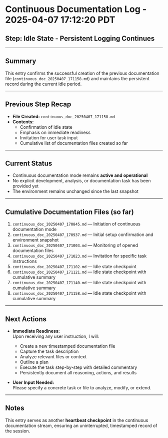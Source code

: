 # Continuous Documentation Log - 2025-04-07 17:12:20 PDT

## Step: Idle State - Persistent Logging Continues

---

## Summary

This entry confirms the successful creation of the previous documentation file (`continuous_doc_20250407_171158.md`) and maintains the persistent record during the current idle period.

---

## Previous Step Recap

- **File Created:** `continuous_doc_20250407_171158.md`
- **Contents:**  
  - Confirmation of idle state  
  - Emphasis on immediate readiness  
  - Invitation for user task input  
  - Cumulative list of documentation files created so far

---

## Current Status

- Continuous documentation mode remains **active and operational**
- No explicit development, analysis, or documentation task has been provided yet
- The environment remains unchanged since the last snapshot

---

## Cumulative Documentation Files (so far)

1. `continuous_doc_20250407_170845.md` — Initiation of continuous documentation mode
2. `continuous_doc_20250407_170937.md` — Initial setup confirmation and environment snapshot
3. `continuous_doc_20250407_171003.md` — Monitoring of opened documentation files
4. `continuous_doc_20250407_171023.md` — Invitation for specific task instructions
5. `continuous_doc_20250407_171102.md` — Idle state checkpoint
6. `continuous_doc_20250407_171121.md` — Idle state checkpoint with cumulative summary
7. `continuous_doc_20250407_171140.md` — Idle state checkpoint with cumulative summary
8. `continuous_doc_20250407_171158.md` — Idle state checkpoint with cumulative summary

---

## Next Actions

- **Immediate Readiness:**  
  Upon receiving any user instruction, I will:
  - Create a new timestamped documentation file
  - Capture the task description
  - Analyze relevant files or context
  - Outline a plan
  - Execute the task step-by-step with detailed commentary
  - Persistently document all reasoning, actions, and results

- **User Input Needed:**  
  Please specify a concrete task or file to analyze, modify, or extend.

---

## Notes

This entry serves as another **heartbeat checkpoint** in the continuous documentation stream, ensuring an uninterrupted, timestamped record of the session.
